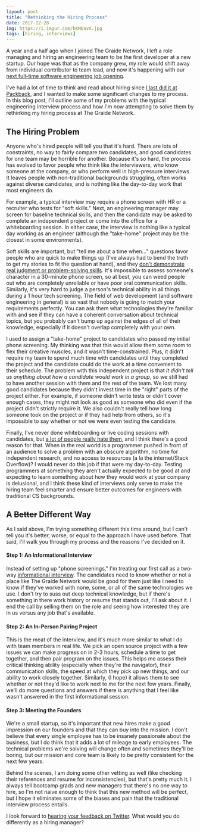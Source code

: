 ```yaml
---
layout: post
title: "Rethinking the Hiring Process"
date: 2017-12-28
img: https://i.imgur.com/hKMDnvX.jpg
tags: [hiring, interviews]
---
```

A year and a half ago when I joined The Graide Network, I left a role managing and hiring an engineering team to be the first developer at a new startup. Our hope was that as the company grew, my role would shift away from individual contributor to team lead, and now it's happening with our [next full-time software engineering job opening](https://github.com/thegraidenetwork/job-openings/blob/master/positions/software-engineer-1.md).

I've had a lot of time to think and read about hiring since [I last did it at Packback](http://www.karllhughes.com/posts/hiring-process), and I wanted to make some significant changes to my process. In this blog post, I'll outline some of my problems with the typical engineering interview process and how I'm now attempting to solve them by rethinking my hiring process at The Graide Network.

## The Hiring Problem

Anyone who's hired people will tell you that it's hard. There are lots of constraints, no way to fairly compare two candidates, and good candidates for one team may be horrible for another. Because it's so hard, the process has evolved to favor people who think like the interviewers, who know someone at the company, or who perform well in high-pressure interviews. It leaves people with non-traditional backgrounds struggling, often works against diverse candidates, and is nothing like the day-to-day work that most engineers do.

For example, a typical interview may require a phone screen with HR or a recruiter who tests for "soft skills." Next, an engineering manager may screen for baseline technical skills, and then the candidate may be asked to complete an independent project or come into the office for a whiteboarding session. In either case, the interview is nothing like a typical day working as an engineer (although the "take-home" project may be the closest in some environments).

Soft skills are important, but "tell me about a time when..." questions favor people who are quick to make things up (I've always had to bend the truth to get my stories to fit the question at hand), and they [don't demonstrate real judgment or problem-solving skills](https://www.forbes.com/sites/lizryan/2014/03/04/why-i-hate-behavioral-interviewing/#7229c954693c). It's impossible to assess someone's character in a 30-minute phone screen, so at best, you can weed people out who are completely unreliable or have poor oral communication skills. Similarly, it's very hard to judge a person's technical ability in all things during a 1 hour tech screening. The field of web development (and software engineering in general) is so vast that nobody is going to match your requirements perfectly. You can ask them what technologies they're familiar with and see if they can have a coherent conversation about technical topics, but you probably can't bump up against the edges of all of their knowledge, especially if it doesn't overlap completely with your own.

I used to assign a "take-home" project to candidates who passed my initial phone screening. My thinking was that this would allow them some room to flex their creative muscles, and it wasn't time-constrained. Plus, it didn't require my team to spend much time with candidates until they completed the project and the candidate could do the work at a time convenient to their schedule. The problem with this independent project is that _it didn't tell us anything about how a candidate would work in a group_, so we still had to have another session with them and the rest of the team. We lost many good candidates because they didn't invest time in the "right" parts of the project either. For example, if someone didn't write tests or didn't cover enough cases, they might not look as good as someone who did even if the project didn't strictly require it. We also couldn't really tell how long someone took on the project or if they had help from others, so it's impossible to say whether or not we were even testing the candidate.

Finally, I've never done whiteboarding or live coding sessions with candidates, but [a lot of people really hate them](https://theoutline.com/post/1166/programmers-are-confessing-their-coding-sins-to-protest-a-broken-job-interview-process), and I think there's a good reason for that. When in the real world is a programmer pushed in front of an audience to solve a problem with an obscure algorithm, no time for independent research, and no access to resources (a la the internet/Stack Overflow)? I would never do this job if that were my day-to-day. Testing programmers at something they aren't actually expected to be good at and expecting to learn something about how they would work at your company is delusional, and I think these kind of interviews only serve to make the hiring team feel smarter and ensure better outcomes for engineers with traditional CS backgrounds.

## A ~~Better~~ Different Way

As I said above, I'm trying something different this time around, but I can't tell you it's better, worse, or equal to the approach I have used before. That said, I'll walk you through my process and the reasons I've decided on it.

#### Step 1: An Informational Interview

Instead of setting up "phone screenings," I'm treating our first call as a two-way [informational interview](https://en.wikipedia.org/wiki/Informational_interview). The candidates need to know whether or not a place like The Graide Network would be good for them just like I need to know if they've worked with none, some, or all of the same technologies we use. I don't try to suss out deep technical knowledge, but if there's something in there work history or resume that stands out, I'll ask about it. I end the call by selling them on the role and seeing how interested they are in us versus any job that's available.

#### Step 2: An In-Person Pairing Project

This is the meat of the interview, and it's much more similar to what I do with team members in real life. We pick an open source project with a few issues we can make progress on in 2-3 hours, schedule a time to get together, and then pair program on the issues. This helps me assess their critical thinking ability (especially when they're the navigator), their communication skills, the speed at which they pick up new things, and our ability to work closely together. Similarly, (I hope) it allows them to see whether or not they'd like to work next to me for the next few years. Finally, we'll do more questions and answers if there is anything that I feel like wasn't answered in the first informational session.

#### Step 3: Meeting the Founders

We're a small startup, so it's important that new hires make a good impression on our founders and that they can buy into the mission. I don't believe that every single employee has to be insanely passionate about the business, but I do think that it adds a lot of mileage to early employees. The technical problems we're solving will change often and sometimes they'll be boring, but our mission and core team is likely to be pretty consistent for the next few years.

Behind the scenes, I am doing some other vetting as well (like checking their references and resume for inconsistencies), but that's pretty much it. I always tell bootcamp grads and new managers that there's no one way to hire, so I'm not naive enough to think that this new method will be perfect, but I hope it eliminates some of the biases and pain that the traditional interview process entails.

I look forward to [hearing your feedback on Twitter](https://twitter.com/karllhughes). What would you do differently as a hiring manager?
